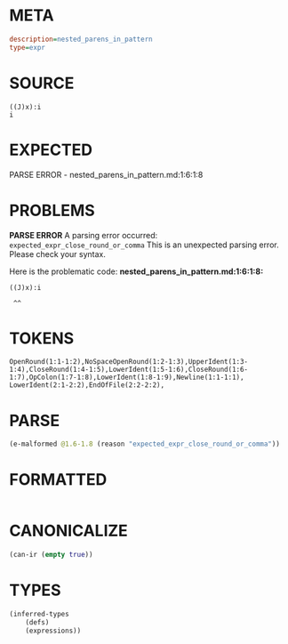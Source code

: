 # META
~~~ini
description=nested_parens_in_pattern
type=expr
~~~
# SOURCE
~~~roc
((J)x):i
i
~~~
# EXPECTED
PARSE ERROR - nested_parens_in_pattern.md:1:6:1:8
# PROBLEMS
**PARSE ERROR**
A parsing error occurred: `expected_expr_close_round_or_comma`
This is an unexpected parsing error. Please check your syntax.

Here is the problematic code:
**nested_parens_in_pattern.md:1:6:1:8:**
```roc
((J)x):i
```
     ^^


# TOKENS
~~~zig
OpenRound(1:1-1:2),NoSpaceOpenRound(1:2-1:3),UpperIdent(1:3-1:4),CloseRound(1:4-1:5),LowerIdent(1:5-1:6),CloseRound(1:6-1:7),OpColon(1:7-1:8),LowerIdent(1:8-1:9),Newline(1:1-1:1),
LowerIdent(2:1-2:2),EndOfFile(2:2-2:2),
~~~
# PARSE
~~~clojure
(e-malformed @1.6-1.8 (reason "expected_expr_close_round_or_comma"))
~~~
# FORMATTED
~~~roc

~~~
# CANONICALIZE
~~~clojure
(can-ir (empty true))
~~~
# TYPES
~~~clojure
(inferred-types
	(defs)
	(expressions))
~~~
